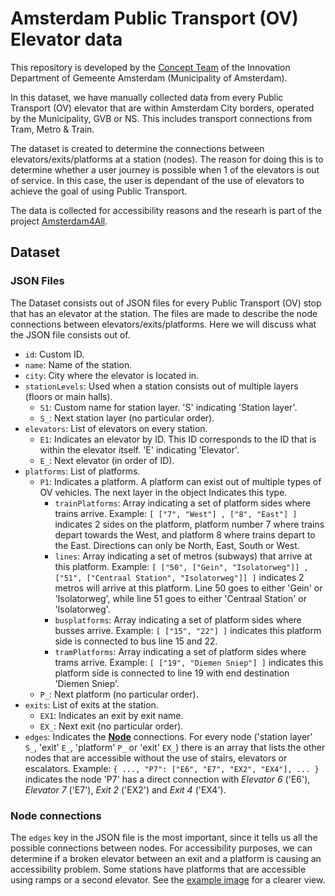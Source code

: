 
# Amsterdam Public Transport (OV) Elevator data

This repository is developed by the [Concept Team](https://rnd.amsterdam.nl) of the Innovation Department of Gemeente Amsterdam (Municipality of Amsterdam).

In this dataset, we have manually collected data from every Public Transport (OV) elevator that are within Amsterdam City borders, operated by the Municipality, GVB or NS. This includes transport connections from Tram, Metro & Train.

The dataset is created to determine the connections between elevators/exits/platforms at a station (nodes). The reason for doing this is to determine whether a user journey is possible when 1 of the elevators is out of service. In this case, the user is dependant of the use of elevators to achieve the goal of using Public Transport.

The data is collected for accessibility reasons and the researh is part of the project [Amsterdam4All](https://amsterdamintelligence.com/projects/amsterdam-for-all).
## Dataset

### JSON Files

The Dataset consists out of JSON files for every Public Transport (OV) stop that has an elevator at the station. The files are made to describe the node connections between elevators/exits/platforms. Here we will discuss what the JSON file consists out of.

- `id`: Custom ID.
- `name`: Name of the station.
- `city`: City where the elevator is located in.
- `stationLevels`: Used when a station consists out of multiple layers (floors or main halls).
    - `S1`: Custom name for station layer. 'S' indicating 'Station layer'.
    - `S_`: Next station layer (no particular order).
- `elevators`: List of elevators on every station.
    - `E1`: Indicates an elevator by ID. This ID corresponds to the ID that is within the elevator itself. 'E' indicating 'Elevator'.
    - `E_`: Next elevator (in order of ID).
- `platforms`: List of platforms.
    - `P1`: Indicates a platform. A platform can exist out of multiple types of OV vehicles. The next layer in the object Indicates this type.
        - `trainPlatforms`: Array indicating a set of platform sides where trains arrive. Example: `[ ["7", "West"] , ["8", "East"] ]` indicates 2 sides on the platform, platform number 7 where trains depart towards the West, and platform 8 where trains depart to the East. Directions can only be North, East, South or West.
        - `lines`: Array indicating a set of metros (subways) that arrive at this platform. Example: `[ ["50", ["Gein", "Isolatorweg"]] , ["51", ["Centraal Station", "Isolatorweg"]] ]` indicates 2 metros will arrive at this platform. Line 50 goes to either 'Gein' or 'Isolatorweg', while line 51 goes to either 'Centraal Station' or 'Isolatorweg'.
        - `busplatforms`: Array indicating a set of platform sides where busses arrive. Example: `[ ["15", "22"] ]` indicates this platform side is connected to bus line 15 and 22.
        - `tramPlatforms`: Array indicating a set of platform sides where trams arrive. Example: `[ ["19", "Diemen Sniep"] ]` indicates this platform side is connected to line 19 with end destination 'Diemen Sniep'.
    - `P_`: Next platform (no particular order).
- `exits`: List of exits at the station.
    - `EX1`: Indicates an exit by exit name.
    - `EX_`: Next exit (no particular order).
- `edges`: Indicates the [**Node**](#node_connections) connections. For every node ('station layer' `S_`, 'exit' `E_`, 'platform' `P_` or 'exit' `EX_`) there is an array that lists the other nodes that are accessible without the use of stairs, elevators or escalators. Example: `{ ..., "P7": ["E6", "E7", "EX2", "EX4"], ... }` indicates the node 'P7' has a direct connection with _Elevator 6_ ('E6'), _Elevator 7_ ('E7'), _Exit 2_ ('EX2') and _Exit 4_ ('EX4').

### Node connections

The `edges` key in the JSON file is the most important, since it tells us all the possible connections between nodes. For accessibility purposes, we can determine if a broken elevator between an exit and a platform is causing an accessibility problem. Some stations have platforms that are accessible using ramps or a second elevator. See the [example image](./nodes-example.png) for a clearer view.